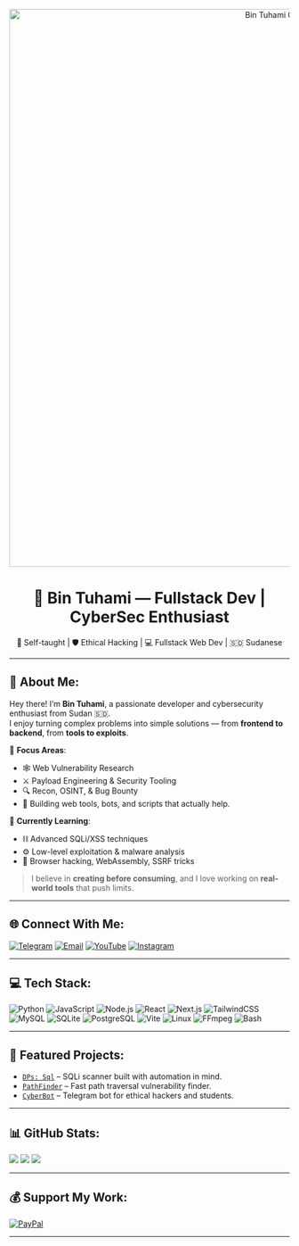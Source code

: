 <p align="center">
  <img src="./bn-banner.webp" alt="Bin Tuhami Cyber Banner" width="1000" />
</p>

<h1 align="center">👾 Bin Tuhami — Fullstack Dev | CyberSec Enthusiast</h1>

<p align="center">
  🧠 Self-taught | 🛡️ Ethical Hacking | 💻 Fullstack Web Dev | 🇸🇩 Sudanese  
</p>

---

## 💫 About Me:
Hey there! I’m **Bin Tuhami**, a passionate developer and cybersecurity enthusiast from Sudan 🇸🇩.  
I enjoy turning complex problems into simple solutions — from **frontend to backend**, from **tools to exploits**.

🔹 **Focus Areas**:  
- 🕸️ Web Vulnerability Research  
- ⚔️ Payload Engineering & Security Tooling  
- 🔍 Recon, OSINT, & Bug Bounty  
- 🧰 Building web tools, bots, and scripts that actually help.

🔹 **Currently Learning**:  
- ⛓️ Advanced SQLi/XSS techniques  
- ⚙️ Low-level exploitation & malware analysis  
- 🔌 Browser hacking, WebAssembly, SSRF tricks

> I believe in **creating before consuming**, and I love working on **real-world tools** that push limits.

---

## 🌐 Connect With Me:
[![Telegram](https://img.shields.io/badge/Telegram-2CA5E0?style=for-the-badge&logo=telegram&logoColor=white)](https://t.me/YOUR_HANDLE) 
[![Email](https://img.shields.io/badge/Email-D14836?style=for-the-badge&logo=gmail&logoColor=white)](mailto:youremail@example.com)
[![YouTube](https://img.shields.io/badge/YouTube-FF0000?style=for-the-badge&logo=youtube&logoColor=white)](https://youtube.com/@YourChannel)
[![Instagram](https://img.shields.io/badge/Instagram-E4405F?style=for-the-badge&logo=instagram&logoColor=white)](https://instagram.com/YourHandle)

---

## 💻 Tech Stack:
![Python](https://img.shields.io/badge/Python-FFD43B?style=for-the-badge&logo=python&logoColor=blue)
![JavaScript](https://img.shields.io/badge/JavaScript-F7DF1E?style=for-the-badge&logo=javascript&logoColor=black)
![Node.js](https://img.shields.io/badge/Node.js-339933?style=for-the-badge&logo=node.js&logoColor=white)
![React](https://img.shields.io/badge/React-20232A?style=for-the-badge&logo=react&logoColor=61DAFB)
![Next.js](https://img.shields.io/badge/Next.js-000000?style=for-the-badge&logo=next.js&logoColor=white)
![TailwindCSS](https://img.shields.io/badge/Tailwind_CSS-38B2AC?style=for-the-badge&logo=tailwind-css&logoColor=white)
![MySQL](https://img.shields.io/badge/MySQL-00758F?style=for-the-badge&logo=mysql&logoColor=white)
![SQLite](https://img.shields.io/badge/SQLite-07405E?style=for-the-badge&logo=sqlite&logoColor=white)
![PostgreSQL](https://img.shields.io/badge/PostgreSQL-336791?style=for-the-badge&logo=postgresql&logoColor=white)
![Vite](https://img.shields.io/badge/Vite-646CFF?style=for-the-badge&logo=vite&logoColor=white)
![Linux](https://img.shields.io/badge/Linux-FCC624?style=for-the-badge&logo=linux&logoColor=black)
![FFmpeg](https://img.shields.io/badge/FFmpeg-007808?style=for-the-badge&logo=ffmpeg&logoColor=white)
![Bash](https://img.shields.io/badge/Bash-121011?style=for-the-badge&logo=gnu-bash&logoColor=white)

---

## 📂 Featured Projects:
- [`DPs: Sql`](https://github.com/YourHandle/dps-sql) – SQLi scanner built with automation in mind.
- [`PathFinder`](https://github.com/YourHandle/pathfinder) – Fast path traversal vulnerability finder.
- [`CyberBot`](https://github.com/YourHandle/cyberbot-tg) – Telegram bot for ethical hackers and students.

---

## 📊 GitHub Stats:
![](https://github-readme-stats.vercel.app/api?username=YourUsername&theme=tokyonight&hide_border=false&show_icons=true)
![](https://streak-stats.demolab.com/?user=YourUsername&theme=tokyonight&hide_border=false)
![](https://github-readme-stats.vercel.app/api/top-langs/?username=YourUsername&layout=compact&theme=tokyonight&hide_border=false)

---

## 💰 Support My Work:
[![PayPal](https://img.shields.io/badge/PayPal-00457C?style=for-the-badge&logo=paypal&logoColor=white)](https://paypal.me/YourPayPalLink)

---

<!-- Proudly crafted by Bin Tuhami — let’s code the future -->
